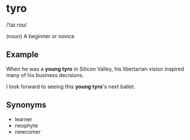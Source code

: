 # tyro

/ˈtaɪ.roʊ/

(noun) A beginner or novice

## Example

When he was a **young tyro** in Silicon Valley, his libertarian vision inspired many of his business decisions.

I look forward to seeing this **young tyro**'s next ballet.

## Synonyms

+ learner
+ neophyte
+ newcomer
